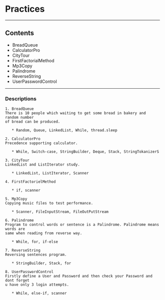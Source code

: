 
# Practices 

---

## Contents

- BreadQueue
- CalculatorPro
- CityTour
- FirstFactorialMethod
- Mp3Copy
- Palindrome
- ReverseString
- UserPasswordControl

---

### Descriptions

```
1. BreadQueue
There is 10 people which waiting to get some bread in bakery and random number 
of bread can be produced. 

   * Random, Queue, LinkedList, While, thread.sleep
```
``` 
2. CalculatorPro
Precedence supporting calculator.

   * While, Switch-case, StringBuilder, Deque, Stack, StringTokanizerS
```
```
3. CityTour
LinkedList and ListIterator study.

   * LinkedList, ListIterator, Scanner
```
```
4. FirstFactorielMethod

   * if, scanner
```
```
5. Mp3Copy
Copying music files to test performance.

   * Scanner, FileInputStream, FileOutPutStream
```
``` 
6. Palindrome
Program to control words or sentence is a Palindrome. Palindrome means words are 
same when reading from reverse way.
 
   * While, for, if-else
```
``` 
7. ReverseString
Reversing sentences program. 

   * StringBuilder, Stack, for 
```
``` 
8. UserPasswordControl
Firstly define a User and Password and then check your Password and dont forget 
u have only 3 login attempts. 

   * While, else-if, scanner
```